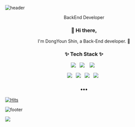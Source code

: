 ![header](https://capsule-render.vercel.app/api?type=wave&color=auto&height=300&section=header&text=Dongky%20Home&fontSize=90&animation=fadeIn&fontAlignY=38)
<p align='center'> BackEnd Developer </p>

<h3 align="center"> 👋 Hi there,</h3>
<p align="center">
I'm DongYoun Shin, a Back-End developer. 🌱 <br>
</p>

<h3 align="center">✨ Tech Stack ✨ </h3>

<p align="center">
  <img src="https://img.shields.io/badge/kotlin%20-%2320232a.svg?&style=flat-square&logo=react&logoColor=%2361DAFB"/>&nbsp;&nbsp;
  <img src="https://img.shields.io/badge/java%20-%2343853D.svg?&style=for-the-badge&logo=node.js&logoColor=white"/>&nbsp;&nbsp;&nbsp;
  <img src="https://img.shields.io/badge/nginx%20-%23009639.svg?&style=flat-square&logo=nginx&logoColor=white"/>&nbsp;&nbsp;
</p>
<p align="center">
  <img src="https://img.shields.io/badge/jenkins%20-%232C5263.svg?&style=flat-square&logo=jenkins&logoColor=white"/>&nbsp;&nbsp;
  <img src ="https://img.shields.io/badge/oracle-%23316192.svg?&style=flat-square&logo=postgresql&logoColor=white"/>&nbsp;&nbsp;
  <img src ="https://img.shields.io/badge/RabbitMQ-%234ea94b.svg?&style=flat-square&logo=mongodb&logoColor=white"/>&nbsp;&nbsp;
  <img src="https://img.shields.io/badge/docker%20-%230db7ed.svg?&style=flat-square&logo=docker&logoColor=white"/>&nbsp;&nbsp;
</p>

<h3 align="center">•••</h3>

[![Hits](https://hits.seeyoufarm.com/api/count/incr/badge.svg?url=https%3A%2F%2Fgithub.com%2Fshindongyoun%2Fhit-counter&count_bg=%2379C83D&title_bg=%23555555&icon=&icon_color=%23E7E7E7&title=hits&edge_flat=false)](https://hits.seeyoufarm.com)

![footer](https://capsule-render.vercel.app/api?type=wave&color=auto&height=200&section=footer&text=%20&fontSize=90)


[![](https://raw.githubusercontent.com/shindongyoun/shindongyoun/main/profile-summary-card-output/solarized/1-repos-per-language.svg)](https://github.com/vn7n24fzkq/github-profile-summary-cards)
